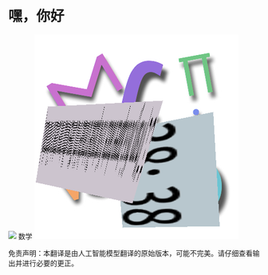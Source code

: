 # 嘿，你好

![](../../translated_images/bicycle.e5987a077c36459b31452b5f6322a930fe95440ab29aeb9c7cbea92148cbe694.zh.png)
数学
![](../../translated_images/Math.057b8e51717bb65cec8a5b1b0d2eba85728b325315d7edd870b1d734356bb42a.zh.jpg)


免责声明：本翻译是由人工智能模型翻译的原始版本，可能不完美。请仔细查看输出并进行必要的更正。